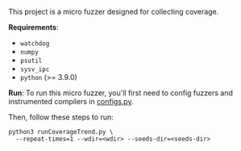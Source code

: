 This project is a micro fuzzer designed for collecting coverage.

**Requirements**:
- `watchdog`
- `numpy`
- `psutil`
- `sysv_ipc`
- `python` (>= 3.9.0)

**Run**:
To run this micro fuzzer, you'll first need to config fuzzers and instrumented compilers in [configs.py](configs.py).

Then, follow these steps to run:
```
python3 runCoverageTrend.py \
  --repeat-times=1 --wdir=<wdir> --seeds-dir=<seeds-dir>
```
